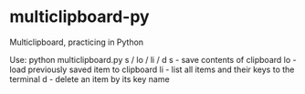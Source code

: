 # multiclipboard-py
Multiclipboard, practicing in Python

Use:
python multiclipboard.py s / lo / li / d
s - save contents of clipboard
lo - load previously saved item to clipboard
li - list all items and their keys to the terminal
d - delete an item by its key name